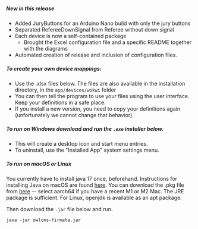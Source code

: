 ##### New in this release

- Added JuryButtons for an Arduino Nano build with only the jury buttons
- Separated RefereeDownSignal from Referee without down signal
- Each device is now a self-contained package
  - Brought the Excel configuration file and a specific README together with the diagrams
- Automated creation of release and inclusion of configuration files.


##### To create your own device mappings:

- Use the .xlsx files below. The files are also available in the installation directory, in the `app/devices/wokwi` folder 
- You can then tell the program to use your files using the user interface. Keep your definitions in a safe place.
- If you install a new version, you need to copy your definitions again (unfortunately we cannot change that behavior).

##### To run on Windows download and run the `.exe` installer below.  

- This will create a desktop icon and start menu entries.
- To uninstall, use the "Installed App" system settings menu.

##### To run on macOS or Linux

You currently have to install java 17 once, beforehand. Instructions for installing Java on macOS are found [here](https://adoptium.net/installation/macOS/).  You can download the .pkg file from [here](https://adoptium.net/temurin/releases/) -- select aarch64 if you have a recent M1 or M2 Mac.  The JRE package is sufficient.  For Linux, openjdk is available as an apt package.

 Then download the `.jar` file below and run.
```
java -jar owlcms-firmata.jar
```